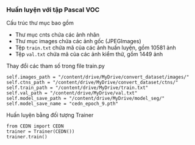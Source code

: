 ### Huấn luyện với tập Pascal VOC

Cấu trúc thư mục bao gồm
  - Thư mục cnts chứa các ảnh nhãn
  - Thư mục images chứa các ảnh gốc (JPEGImages)
  - Tệp `train.txt` chứa mã của các ảnh huấn luyện, gồm 10581 ảnh
  - Tệp `val.txt` chứa mã của các ảnh kiểm thử, gồm 1449 ảnh

Thay đổi các tham số trong file train.py

```
self.images_path = "/content/drive/MyDrive/convert_dataset/images/"
self.ctns_path = "/content/drive/MyDrive/convert_dataset/ctns/"
self.train_path = "/content/drive/MyDrive/train.txt"
self.val_path = "/content/drive/MyDrive/val.txt"
self.model_save_path = "/content/drive/MyDrive/model_seg/"
self.model_save_name = "cedn_epoch_9.pth"
```

Huấn luyện bằng đối tượng Trainer

```
from CEDN import CEDN
trainer = Trainer(CEDN())
trainer.train()
```
